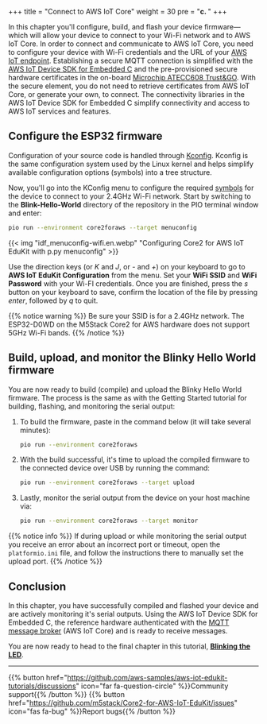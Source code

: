 +++
title = "Connect to AWS IoT Core"
weight = 30
pre = "<b>c. </b>"
+++

In this chapter you'll configure, build, and flash your device firmware—which will allow your device to connect to your Wi-Fi network and to AWS IoT Core. In order to connect and communicate to AWS IoT Core, you need to configure your device with Wi-Fi credentials and the URL of your [AWS IoT endpoint](https://docs.aws.amazon.com/iot/latest/developerguide/connect-to-iot.html#iot-device-endpoint-intro). Establishing a secure MQTT connection is simplified with the [AWS IoT Device SDK for Embedded C](https://github.com/espressif/aws-iot-device-sdk-embedded-C/tree/61f25f34712b1513bf1cb94771620e9b2b001970) and the pre-provisioned secure hardware certificates in the on-board [Microchip ATECC608 Trust&GO](https://www.microchip.com/wwwproducts/en/ATECC608B-TNGTLS). With the secure element, you do not need to retrieve certificates from AWS IoT Core, or generate your own, to connect. The connectivity libraries in the AWS IoT Device SDK for Embedded C simplify connectivity and access to AWS IoT services and features.

## Configure the ESP32 firmware
Configuration of your source code is handled through [Kconfig](https://www.kernel.org/doc/html/latest/kbuild/kconfig-language.html). Kconfig is the same configuration system used by the Linux kernel and helps simplify available configuration options (symbols) into a tree structure. 

Now, you'll go into the KConfig menu to configure the required [symbols](https://www.kernel.org/doc/html/latest/kbuild/kconfig-language.html) for the device to connect to your 2.4GHz Wi-Fi network. Start by switching to the **Blink-Hello-World** directory of the repository in the PIO terminal window and enter:
```bash
pio run --environment core2foraws --target menuconfig
```

{{< img "idf_menuconfig-wifi.en.webp" "Configuring Core2 for AWS IoT EduKit with p.py menuconfig" >}}

Use the direction keys (or *K* and *J*, or *-* and *+*) on your keyboard to go to **AWS IoT EduKit Configuration** from the menu. Set your **WiFi SSID** and **WiFi Password** with your Wi-FI credentials. Once you are finished, press the *s* button on your keyboard to save, confirm the location of the file by pressing *enter*, followed by *q* to quit.

{{% notice warning %}}
Be sure your SSID is for a 2.4GHz network. The ESP32-D0WD on the M5Stack Core2 for AWS hardware does not support 5GHz Wi-Fi bands.
{{% /notice %}}

## Build, upload, and monitor the Blinky Hello World firmware
You are now ready to build (compile) and upload the Blinky Hello World firmware. The process is the same as with the Getting Started tutorial for building, flashing, and monitoring the serial output:
   
1) To build the firmware, paste in the command below (it will take several minutes):
    ```bash
    pio run --environment core2foraws
    ```
2) With the build successful, it's time to upload the compiled firmware to the connected device over USB by running the command:
    ```bash
    pio run --environment core2foraws --target upload
    ```
3) Lastly, monitor the serial output from the device on your host machine via:
    ```bash
    pio run --environment core2foraws --target monitor
    ```
{{% notice info %}}
If during upload or while monitoring the serial output you receive an error about an incorrect port or timeout, open the `platformio.ini` file, and follow the instructions there to manually set the upload port.
{{% /notice %}}

## Conclusion
In this chapter, you have successfully compiled and flashed your device and are actively monitoring it's serial outputs. Using the AWS IoT Device SDK for Embedded C, the reference hardware authenticated with the [MQTT message broker](https://docs.aws.amazon.com/iot/latest/developerguide/protocols.html) (AWS IoT Core) and is ready to receive messages.

You are now ready to head to the final chapter in this tutorial, [**Blinking the LED**](/en/blinky-hello-world/blinking-the-leds.html).

---
{{% button href="https://github.com/aws-samples/aws-iot-edukit-tutorials/discussions" icon="far fa-question-circle" %}}Community support{{% /button %}} {{% button href="https://github.com/m5stack/Core2-for-AWS-IoT-EduKit/issues" icon="fas fa-bug" %}}Report bugs{{% /button %}}
